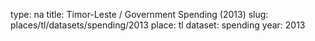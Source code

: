 type: na
title: Timor-Leste / Government Spending (2013)
slug: places/tl/datasets/spending/2013
place: tl
dataset: spending
year: 2013
